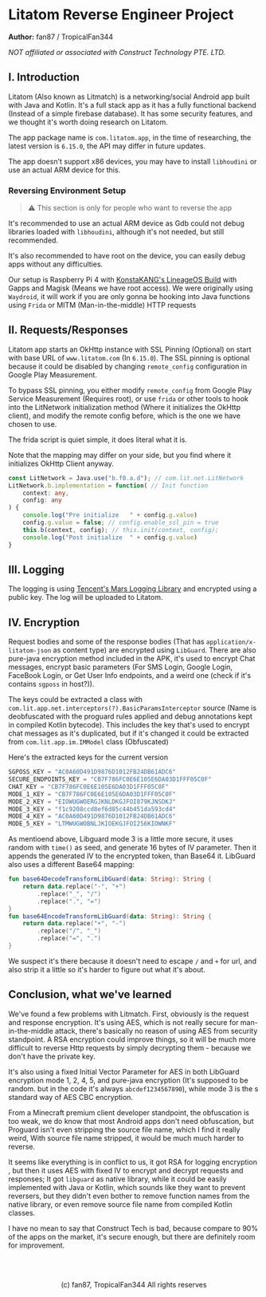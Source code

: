 # Litatom Reverse Engineer Project

**Author:** fan87 / TropicalFan344

*NOT affiliated or associated with Construct Technology PTE. LTD.*


## I. Introduction
Litatom (Also known as Litmatch) is a networking/social Android app built with Java and
Kotlin. It's a full stack app as it has a fully functional backend (Instead of a simple firebase
database). It has some security features, and we thought it's worth doing research
on Litatom.

The app package name is `com.litatom.app`, in the time of researching, the latest
version is `6.15.0`, the API may differ in future updates.

The app doesn't support x86 devices, you may have to install 
`libhoudini` or use an actual ARM device for this.


### Reversing Environment Setup
> ⚠ This section is only for people who want to reverse the app

It's recommended to use an actual ARM device as Gdb could not debug libraries
loaded with `libhoudini`, although it's not needed, but still recommended.

It's also recommended to have root on the device, you can easily debug apps
without any difficulties.

Our setup is Raspberry Pi 4 with [KonstaKANG's LineageOS Build](https://konstakang.com/devices/rpi4/AOSP13/)
with Gapps and Magisk (Means we have root access). We were originally using `Waydroid`, it will work if you are only gonna
be hooking into Java functions using `Frida` or MITM (Man-in-the-middle) HTTP requests


## II. Requests/Responses
Litatom app starts an OkHttp instance with SSL Pinning (Optional) on start with base
URL of `www.litatom.com` (In `6.15.0`). The SSL pinning is optional because
it could be disabled by changing `remote_config` configuration in Google Play Measurement.

To bypass SSL pinning, you either modify `remote_config` from Google Play Service Measurement (Requires root),
or use `frida` or other tools to hook into the LitNetwork initialization method
(Where it initializes the OkHttp client), and modify the remote config before, which is 
the one we have chosen to use.

The frida script is quiet simple, it does literal what it is.

Note that the mapping may differ on your side, but you find where it initializes
OkHttp Client anyway.

```ts
const LitNetwork = Java.use("b.f0.a.d"); // com.lit.net.LitNetwork
LitNetwork.b.implementation = function( // Init function
    context: any,
    config: any
) {
    console.log("Pre initialize   " + config.g.value)
    config.g.value = false; // config.enable_ssl_pin = true
    this.b(context, config); // this.init(context, config);
    console.log("Post initialize  " + config.g.value)
}
```

## III. Logging
The logging is using [Tencent's Mars Logging Library](https://github.com/Tencent/mars/tree/master/mars/log) and
encrypted using a public key. The log will be uploaded to Litatom.

## IV. Encryption
Request bodies and some of the response bodies (That has `application/x-litatom-json` as content type)
are encrypted using `LibGuard`. There are also pure-java encryption method
included in the APK, it's used to encrypt Chat messages, encrypt basic parameters
(For SMS Login, Google Login, FaceBook Login, or Get User Info endpoints, and 
a weird one (check if it's contains `sgposs` in host?)).

The keys could be extracted a class with `com.lit.app.net.interceptors(?).BasicParamsInterceptor` source
(Name is deobfuscated with the proguard rules applied and debug annotations kept in
compiled Kotlin bytecode). This 
includes the key that's used to encrypt chat messages as it's duplicated, but
if it's changed it could be extracted from `com.lit.app.im.IMModel` class (Obfuscated)


Here's the extracted keys for the current version
```js
SGPOSS_KEY = "AC0A60D491D9876D1012FB24DB61ADC6"
SECURE_ENDPOINTS_KEY = "CB7F786FC0E6E105E6DA03D1FFF05C0F"
CHAT_KEY = "CB7F786FC0E6E105E6DA03D1FFF05C0F"
MODE_1_KEY = "CB7F786FC0E6E105E6DA03D1FFF05C0F"
MODE_2_KEY = "EIOWUGWOERGJKNLDKGJFOI879KJNSDKJ"
MODE_3_KEY = "f1c9208ccd8ef6d85c44b451da593cd4"
MODE_4_KEY = "AC0A60D491D9876D1012FB24DB61ADC6"
MODE_5_KEY = "LTMWUGWOBNLJKIOEKGJFOI256KIOWNKF"
```

As mentioend above, Libguard mode 3 is a little more secure, it uses random with `time()` as seed, 
and generate 16 bytes of IV parameter. Then it appends the generated IV to the encrypted token, than Base64 it. LibGuard also uses a different Base64 mapping:
```kt
fun base64DecodeTransformLibGuard(data: String): String {
    return data.replace("-", "+")
        .replace("_", "/")
        .replace(".", "=")
}
fun base64EncodeTransformLibGuard(data: String): String {
    return data.replace("+", "-")
        .replace("/", "_")
        .replace("=", ".")
}
```

We suspect it's there because it doesn't need to escape `/` and `+` for url, and also strip it a little so it's harder to figure out what it's about.

## Conclusion, what we've learned
We've found a few problems with Litmatch. First, obviously is the request and response
encryption. It's using AES, which is not really secure for man-in-the-middle attack,
there's basically no reason of using AES from security standpoint. A RSA encryption
could improve things, so it will be much more difficult to reverse Http requests by
simply decrypting them - because we don't have the private key.

It's also using a fixed Initial Vector Parameter for AES in both LibGuard encryption
mode 1, 2, 4, 5, and pure-java encryption (It's supposed to be random. but in the code
it's always `abcdef1234567890`), while mode 3 is the s standard way of AES CBC encryption.

From a Minecraft premium client developer standpoint, the obfuscation is too weak, we
do know that most Android apps don't need obfuscation, but Proguard isn't even stripping
the source file name, which I find it really weird, With source file name stripped,
it would be much much harder to reverse.

It seems like everything is in conflict to us, it got RSA for logging encryption
, but then it uses AES with fixed IV to encrypt and decrypt requests and responses;
It got `libguard` as native library, while it could be easily implemented with Java or
Kotlin, which sounds like they want to prevent reversers, but they didn't even
bother to remove function names from the native library, or even remove source file name
from compiled Kotlin classes.

I have no mean to say that Construct Tech is bad, because compare to 90% of the apps on
the market, it's secure enough, but there are definitely room for improvement.

<br>
<br>

<p align="center">(c) fan87, TropicalFan344  All rights reserves</p>

